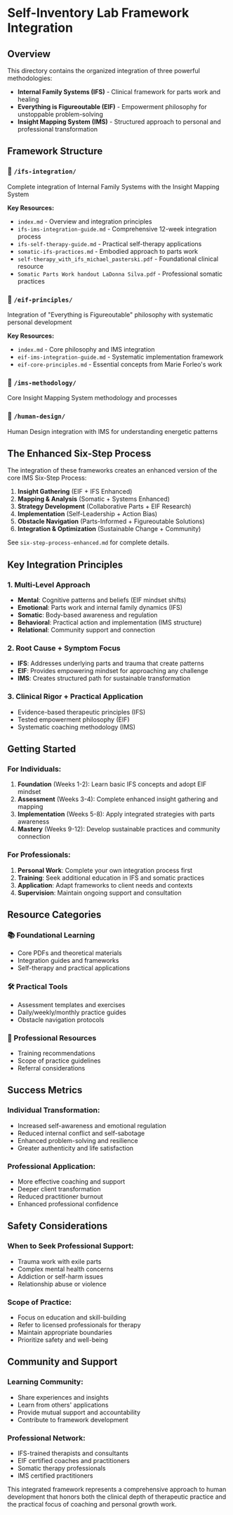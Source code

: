 # Self-Inventory Lab Framework Integration

## Overview
This directory contains the organized integration of three powerful methodologies:
- **Internal Family Systems (IFS)** - Clinical framework for parts work and healing
- **Everything is Figureoutable (EIF)** - Empowerment philosophy for unstoppable problem-solving
- **Insight Mapping System (IMS)** - Structured approach to personal and professional transformation

## Framework Structure

### 📁 `/ifs-integration/`
Complete integration of Internal Family Systems with the Insight Mapping System

**Key Resources:**
- `index.md` - Overview and integration principles
- `ifs-ims-integration-guide.md` - Comprehensive 12-week integration process
- `ifs-self-therapy-guide.md` - Practical self-therapy applications
- `somatic-ifs-practices.md` - Embodied approach to parts work
- `self-therapy_with_ifs_michael_pasterski.pdf` - Foundational clinical resource
- `Somatic Parts Work handout LaDonna Silva.pdf` - Professional somatic practices

### 📁 `/eif-principles/`
Integration of "Everything is Figureoutable" philosophy with systematic personal development

**Key Resources:**
- `index.md` - Core philosophy and IMS integration
- `eif-ims-integration-guide.md` - Systematic implementation framework
- `eif-core-principles.md` - Essential concepts from Marie Forleo's work

### 📁 `/ims-methodology/`
Core Insight Mapping System methodology and processes

### 📁 `/human-design/`
Human Design integration with IMS for understanding energetic patterns

## The Enhanced Six-Step Process

The integration of these frameworks creates an enhanced version of the core IMS Six-Step Process:

1. **Insight Gathering** (EIF + IFS Enhanced)
2. **Mapping & Analysis** (Somatic + Systems Enhanced)  
3. **Strategy Development** (Collaborative Parts + EIF Research)
4. **Implementation** (Self-Leadership + Action Bias)
5. **Obstacle Navigation** (Parts-Informed + Figureoutable Solutions)
6. **Integration & Optimization** (Sustainable Change + Community)

See `six-step-process-enhanced.md` for complete details.

## Key Integration Principles

### 1. Multi-Level Approach
- **Mental**: Cognitive patterns and beliefs (EIF mindset shifts)
- **Emotional**: Parts work and internal family dynamics (IFS)
- **Somatic**: Body-based awareness and regulation
- **Behavioral**: Practical action and implementation (IMS structure)
- **Relational**: Community support and connection

### 2. Root Cause + Symptom Focus
- **IFS**: Addresses underlying parts and trauma that create patterns
- **EIF**: Provides empowering mindset for approaching any challenge
- **IMS**: Creates structured path for sustainable transformation

### 3. Clinical Rigor + Practical Application
- Evidence-based therapeutic principles (IFS)
- Tested empowerment philosophy (EIF)
- Systematic coaching methodology (IMS)

## Getting Started

### For Individuals:
1. **Foundation** (Weeks 1-2): Learn basic IFS concepts and adopt EIF mindset
2. **Assessment** (Weeks 3-4): Complete enhanced insight gathering and mapping
3. **Implementation** (Weeks 5-8): Apply integrated strategies with parts awareness
4. **Mastery** (Weeks 9-12): Develop sustainable practices and community connection

### For Professionals:
1. **Personal Work**: Complete your own integration process first
2. **Training**: Seek additional education in IFS and somatic practices
3. **Application**: Adapt frameworks to client needs and contexts
4. **Supervision**: Maintain ongoing support and consultation

## Resource Categories

### 📚 Foundational Learning
- Core PDFs and theoretical materials
- Integration guides and frameworks
- Self-therapy and practical applications

### 🛠 Practical Tools
- Assessment templates and exercises
- Daily/weekly/monthly practice guides
- Obstacle navigation protocols

### 🤝 Professional Resources
- Training recommendations
- Scope of practice guidelines
- Referral considerations

## Success Metrics

### Individual Transformation:
- Increased self-awareness and emotional regulation
- Reduced internal conflict and self-sabotage
- Enhanced problem-solving and resilience
- Greater authenticity and life satisfaction

### Professional Application:
- More effective coaching and support
- Deeper client transformation
- Reduced practitioner burnout
- Enhanced professional confidence

## Safety Considerations

### When to Seek Professional Support:
- Trauma work with exile parts
- Complex mental health concerns
- Addiction or self-harm issues
- Relationship abuse or violence

### Scope of Practice:
- Focus on education and skill-building
- Refer to licensed professionals for therapy
- Maintain appropriate boundaries
- Prioritize safety and well-being

## Community and Support

### Learning Community:
- Share experiences and insights
- Learn from others' applications
- Provide mutual support and accountability
- Contribute to framework development

### Professional Network:
- IFS-trained therapists and consultants
- EIF certified coaches and practitioners
- Somatic therapy professionals
- IMS certified practitioners

This integrated framework represents a comprehensive approach to human development that honors both the clinical depth of therapeutic practice and the practical focus of coaching and personal growth work.